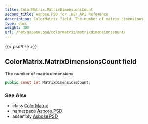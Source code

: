 ```yaml
---
title: ColorMatrix.MatrixDimensionsCount
second_title: Aspose.PSD for .NET API Reference
description: ColorMatrix field. The number of matrix dimensions
type: docs
weight: 300
url: /net/aspose.psd/colormatrix/matrixdimensionscount/
---
```

{{< psd/tize >}}
## ColorMatrix.MatrixDimensionsCount field

The number of matrix dimensions.

```csharp
public const int MatrixDimensionsCount;
```

### See Also

* class [ColorMatrix](../)
* namespace [Aspose.PSD](../../colormatrix/)
* assembly [Aspose.PSD](../../../)


